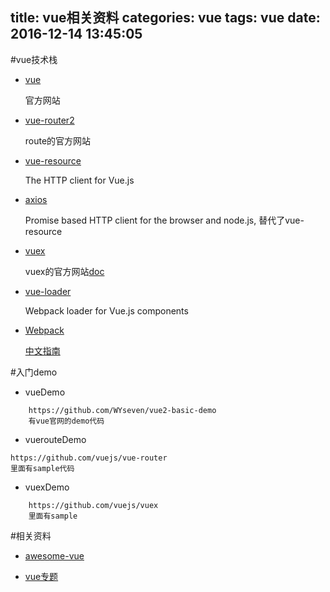 title: vue相关资料
categories: vue
tags: vue
date: 2016-12-14 13:45:05
---


#vue技术栈

* [vue](https://cn.vuejs.org/)

	官方网站

* [vue-router2](http://router.vuejs.org/zh-cn/)

	route的官方网站

*  [vue-resource](https://github.com/pagekit/vue-resource)

	The HTTP client for Vue.js


* [axios](https://github.com/mzabriskie/axios)

	Promise based HTTP client for the browser and node.js, 替代了vue-resource

*  [vuex](https://github.com/vuejs/vuex)

	vuex的官方网站[doc](https://vuex.vuejs.org/zh-cn/)

* [vue-loader](https://github.com/vuejs/vue-loader)

	Webpack loader for Vue.js components

* [Webpack](https://webpack.js.org/)

  [中文指南](http://zhaoda.net/webpack-handbook/index.html)

#入门demo

* vueDemo

```
	https://github.com/WYseven/vue2-basic-demo
	有vue官网的demo代码
```

* vuerouteDemo
```
https://github.com/vuejs/vue-router
里面有sample代码
```
* vuexDemo
```
	https://github.com/vuejs/vuex
	里面有sample
```

#相关资料

* [awesome-vue](https://github.com/vuejs/awesome-vue)

* [vue专题](https://www.awesomes.cn/subject/vue)
